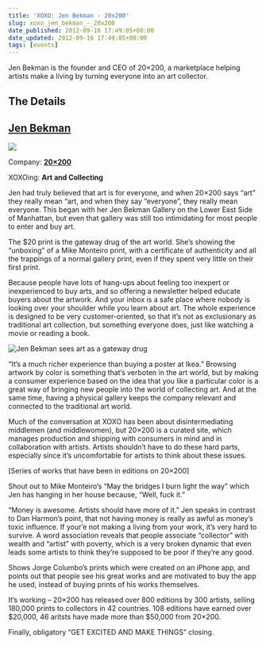```yaml
---
title: 'XOXO: Jen Bekman - 20x200'
slug: xoxo_jen_bekman_-_20x200
date_published: 2012-09-16 17:49:05+00:00
date_updated: 2012-09-16 17:49:05+00:00
tags: [events]
---
```

Jen Bekman is the founder and CEO of 20×200, a marketplace helping artists make a living by turning everyone into an art collector.

## The Details

## [Jen Bekman](https://twitter.com/jenbee)

![](/images/jbcanarysq_normal.jpg)

Company: **[20×200](http://www.20x200.com)**

XOXOing: **Art and Collecting**

Jen had truly believed that art is for everyone, and when 20×200 says “art” they really mean “art, and when they say “everyone”, they really mean everyone. This began with her Jen Bekman Gallery on the Lower East Side of Manhattan, but even that gallery was still too intimidating for most people to enter and buy art.  

The $20 print is the gateway drug of the art world. She’s showing the “unboxing” of a Mike Monteiro print, with a certificate of authenticity and all the trappings of a normal gallery print, even if they spent very little on their first print.  

Because people have lots of hang-ups about feeling too inexpert or inexperienced to buy arts, and so offering a newsletter helped educate buyers about the artwork. And your inbox is a safe place where nobody is looking over your shoulder while you learn about art. The whole experience is designed to be very customer-oriented, so that it’s not as exclusionary as traditional art collection, but something everyone does, just like watching a movie or reading a book.

![Jen Bekman sees art as a gateway drug](/images/jen-bekman-slide.jpg)

“It’s a much richer experience than buying a poster at Ikea.” Browsing artwork by color is something that’s verboten in the art world, but by making a consumer experience based on the idea that you like a particular color is a great way of bringing new people into the world of collecting art. And at the same time, having a physical gallery keeps the company relevant and connected to the traditional art world.  

Much of the conversation at XOXO has been about disintermediating middlemen (and middlewomen), but 20×200 is a curated site, which manages production and shipping with consumers in mind and in collaboration with artists. Artists shouldn’t have to do these hard parts, especially since it’s uncomfortable for artists to think about these issues.  

[Series of works that have been in editions on 20×200]  

Shout out to Mike Monteiro’s “May the bridges I burn light the way” which Jen has hanging in her house because, “Well, fuck it.”  

“Money is awesome. Artists should have more of it.” Jen speaks in contrast to Dan Harmon’s point, that not having money is really as awful as money’s toxic influence. If your’e not making a living from your work, it’s very hard to survive. A word association reveals that people associate “collector” with wealth and “artist” with poverty, which is a very broken dynamic that even leads some artists to think they’re supposed to be poor if they’re any good.  

Shows Jorge Columbo’s prints which were created on an iPhone app, and points out that people see his great works and are motivated to buy the app he used, instead of buying prints of his works themselves.  

It’s working – 20×200 has released over 800 editions by 300 artists, selling 180,000 prints to collectors in 42 countries. 108 editions have earned over $20,000, 46 aritsts have made more than $50,000 from 20×200.  

Finally, obligatory “GET EXCITED AND MAKE THINGS” closing.
